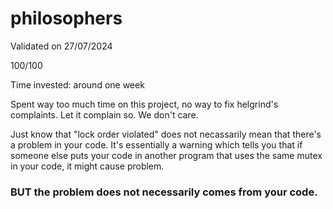 # philosophers

Validated on 27/07/2024

100/100

Time invested: around one week

Spent way too much time on this project, no way to fix helgrind's complaints. Let it complain so. We don't care.

Just know that "lock order violated" does not necassarily mean that there's a problem in your code. It's essentially a warning which tells you that if someone else puts your code in another program that uses the same mutex in your code, it might cause problem. 

### BUT the problem does not necessarily comes from your code. ###
